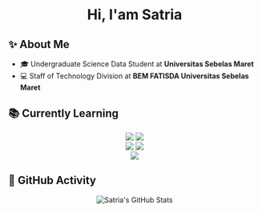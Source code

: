 <div align="center" class="flex-col w-full">
    <h1>Hi, I'am Satria</h1>
</div>

## ✨ About Me
 - 🎓 Undergraduate Science Data Student at **Universitas Sebelas Maret**
 - 💻 Staff of Technology Division at **BEM FATISDA Universitas Sebelas Maret**

## 📚 Currently Learning
<div align="center" class="flex-col">
    <div class="flex-row">
        <img src="https://img.shields.io/badge/C-blue?style=for-the-badge&logo=c"></img>
        <img src="https://img.shields.io/badge/JAVA-yellow?style=for-the-badge&logo=java"></img>
    </div>
    <div class="flex-row">
        <img src="https://img.shields.io/badge/REACT-blue?style=for-the-badge&logo=react"></img>
        <img src="https://img.shields.io/badge/NEXT-black?style=for-the-badge&logo=next.js"></img>
    </div>
    <div class="flex-row">
        <img src="https://img.shields.io/badge/SQLSERVER-black?style=for-the-badge&logo=sqlserver"></img>
    </div>
</div>

## 📅 GitHub Activity
<div align="center">
    <img src="https://github-readme-stats-six-sand-83.vercel.app/api?username=stringptr&show_icons=true&theme=gruvbox" alt="Satria's GitHub Stats"/>
</div>
